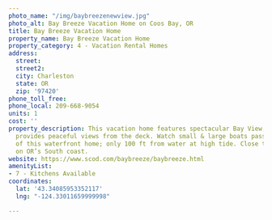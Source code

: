 ```yaml
---
photo_name: "/img/baybreezenewview.jpg"
photo_alt: Bay Breeze Vacation Home on Coos Bay, OR
title: Bay Breeze Vacation Home
property_name: Bay Breeze Vacation Home
property_category: 4 - Vacation Rental Homes
address:
  street: 
  street2: 
  city: Charleston
  state: OR
  zip: '97420'
phone_toll_free: 
phone_local: 209-668-9054
units: 1
cost: ''
property_description: This vacation home features spectacular Bay View, sleeps 8 &
  provides peaceful views from the deck. Watch small & large boats pass right in front
  of this waterfront home; only 100 ft from water at high tide. Close to activities
  on OR’s South coast.
website: https://www.scod.com/baybreeze/baybreeze.html
amenityList:
- 7 - Kitchens Available
coordinates:
  lat: '43.34085953352117'
  lng: "-124.33011659999998"

---
```


